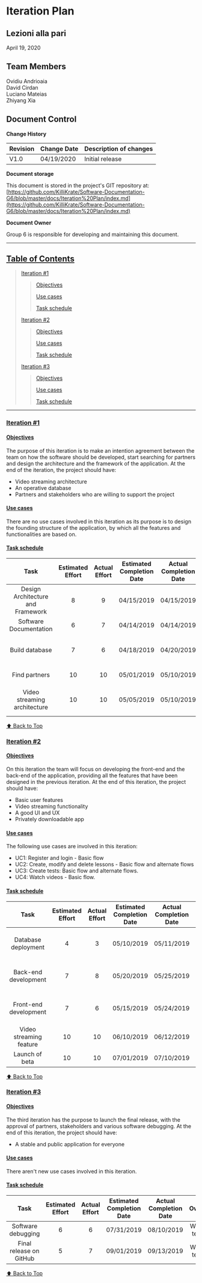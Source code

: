 # Iteration Plan

## Lezioni alla pari
April 19, 2020

## Team Members
Ovidiu Andrioaia  
David Cirdan  
Luciano Mateias  
Zhiyang Xia


## Document Control
**Change History**

| Revision | Change Date | Description of changes |
| -------- | ----------- | ---------------------- |
| V1.0     | 04/19/2020  | Initial release        |

**Document storage**

This document is stored in the project's GIT repository at:
[https://github.com/KilliKrate/Software-Documentation-G6/blob/master/docs/Iteration%20Plan/index.md](https://github.com/KilliKrate/Software-Documentation-G6/blob/master/docs/Iteration%20Plan/index.md)
 
**Document Owner**

Group 6 is responsible for developing and maintaining this document.

-----------------------------------------------------
## [Table of Contents](#table-of-contents)

> [Iteration #1](#iteration-1)
>> [Objectives](#objectives)
>>
>> [Use cases](#use-cases)
>>
>> [Task schedule](#task-schedule)
>
> [Iteration #2](#iteration-2)
>> [Objectives](#objectives)
>>
>> [Use cases](#use-cases)
>>
>> [Task schedule](#task-schedule)
>
> [Iteration #3](#iteration-3)
>> [Objectives](#objectives)
>>
>> [Use cases](#use-cases)
>>
>> [Task schedule](#task-schedule)
-----------------------------------------------------

### [Iteration #1](#iteration-1)

#### [Objectives](#objectives)

The purpose of this iteration is to make an intention agreement between the team on how the software
should be developed, start searching for partners and design the architecture and the framework of the application.
At the end of the iteration, the project should have:
+ Video streaming architecture
+ An operative database
+ Partners and stakeholders who are willing to support the project

#### [Use cases](#use-cases)

There are no use cases involved in this iteration as its purpose is to design the founding structure of the application, by which all the features and functionalities are based on.

#### [Task schedule](#task-schedule)

| Task | Estimated Effort | Actual Effort | Estimated Completion Date | Actual Completion Date | Owner | Status |
|:----:|:----------------:|:-------------:|:-------------------------:|:----------------------:|:-----:|:------:|
| Design Architecture and Framework | 8 | 9 | 04/15/2019 | 04/15/2019 | Whole team | Finished |
| Software Documentation | 6 | 7 | 04/14/2019 | 04/14/2019 | Whole team | Finished |
| Build database | 7 | 6 | 04/18/2019 | 04/20/2019 | Luciano Mateias, Ovidiu Androiaia | Finished |
| Find partners | 10 | 10 | 05/01/2019 | 05/10/2019 | Angelo Xia | Finished |
| Video streaming architecture | 10 | 10 | 05/05/2019 | 05/10/2019 | Luciano Mateias, Ovidiu Androiaia | Finished |

[⬆️ Back to Top](#table-of-contents)

### [Iteration #2](#iteration-2)

#### [Objectives](#objectives)

On this iteration the team will focus on developing the front-end and the back-end of the application, providing all the features that have been designed in the previous iteration.
At the end of this iteration, the project should have:
+ Basic user features
+ Video streaming functionality
+ A good UI and UX
+ Privately downloadable app 

#### [Use cases](#use-cases)

The following use cases are involved in this iteration:
+ UC1: Register and login - Basic flow 
+ UC2: Create, modify and delete lessons - Basic flow and alternate flows
+ UC3: Create tests: Basic flow and alternate flows.
+ UC4: Watch videos - Basic flow.

#### [Task schedule](#task-schedule)

| Task | Estimated Effort | Actual Effort | Estimated Completion Date | Actual Completion Date | Owner | Status |
|:----:|:----------------:|:-------------:|:-------------------------:|:----------------------:|:-----:|:------:|
| Database deployment | 4 | 3 | 05/10/2019 | 05/11/2019 | Luciano Mateias, Ovidiu Andrioaia | Finished |
| Back-end development | 7 | 8 | 05/20/2019 | 05/25/2019 | Luciano Mateias, Ovidiu Andrioaia | Finished |
| Front-end development | 7 | 6 | 05/15/2019 | 05/24/2019 | David Cirdan, Angelo Xia | Finished |
| Video streaming feature | 10 | 10 | 06/10/2019 | 06/12/2019 | Whole team | Finished |
| Launch of beta | 10 | 10 | 07/01/2019 | 07/10/2019 | Whole team | Finished |

[⬆️ Back to Top](#table-of-contents)

### [Iteration #3](#iteration-3)

#### [Objectives](#objectives)

The third iteration has the purpose to launch the final release, with the approval of partners, stakeholders and various software debugging.
At the end of this iteration, the project should have:
+ A stable and public application for everyone

#### [Use cases](#use-cases)

There aren't new use cases involved in this iteration.

#### [Task schedule](#task-schedule)

| Task | Estimated Effort | Actual Effort | Estimated Completion Date | Actual Completion Date | Owner | Status |
|:----:|:----------------:|:-------------:|:-------------------------:|:----------------------:|:-----:|:------:|
| Software debugging | 6 | 6 | 07/31/2019 | 08/10/2019 | Whole team | Finished |
| Final release on GitHub | 5 | 7 | 09/01/2019 | 09/13/2019 | Whole team | Finished |

[⬆️ Back to Top](#table-of-contents)